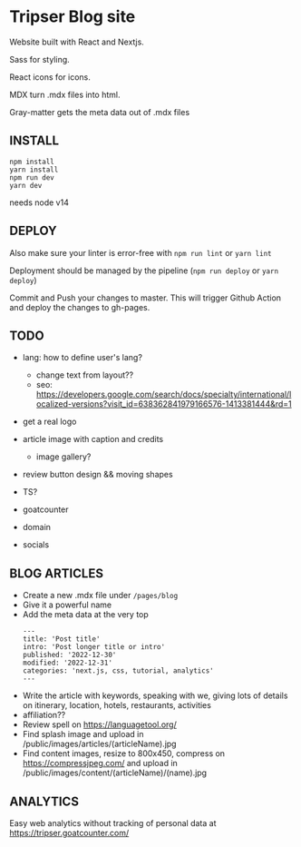 # Tripser Blog site

Website built with React and Nextjs.

Sass for styling.

React icons for icons.

MDX turn .mdx files into html.

Gray-matter gets the meta data out of .mdx files

## INSTALL

```
npm install
yarn install
npm run dev
yarn dev
```

needs node v14

## DEPLOY

Also make sure your linter is error-free with `npm run lint` or `yarn lint`

Deployment should be managed by the pipeline (`npm run deploy` or `yarn deploy`)

Commit and Push your changes to master.
This will trigger Github Action and deploy the changes to gh-pages.

## TODO

- lang: how to define user's lang?
  - change text from layout??
  - seo: https://developers.google.com/search/docs/specialty/international/localized-versions?visit_id=638362841979166576-1413381444&rd=1
- get a real logo

- article image with caption and credits
  - image gallery?

- review button design && moving shapes

- TS?

- goatcounter
- domain
- socials

## BLOG ARTICLES

- Create a new .mdx file under `/pages/blog`
- Give it a powerful name
- Add the meta data at the very top
  ```
  ---
  title: 'Post title'
  intro: 'Post longer title or intro'
  published: '2022-12-30'
  modified: '2022-12-31'
  categories: 'next.js, css, tutorial, analytics'
  ---
  ```
- Write the article with keywords, speaking with we, giving lots of details on itinerary, location, hotels, restaurants, activities
- affiliation??
- Review spell on https://languagetool.org/
- Find splash image and upload in  /public/images/articles/(articleName).jpg
- Find content images, resize to 800x450, compress on https://compressjpeg.com/ and upload in /public/images/content/(articleName)/(name).jpg

## ANALYTICS

Easy web analytics without tracking of personal data at https://tripser.goatcounter.com/
